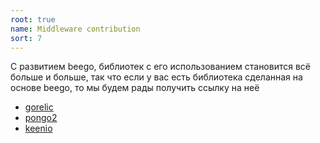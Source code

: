 ```yaml
---
root: true
name: Middleware contribution
sort: 7
---
```


С развитием beego, библиотек с его использованием становится всё больше и больше, так что если у вас есть
библиотека сделанная на основе beego, то мы будем рады получить ссылку на неё

- [gorelic](https://github.com/yvasiyarov/beego_gorelic)
- [pongo2](https://github.com/oal/beego-pongo2)
- [keenio](https://github.com/pabdavis/beego_keenio)
